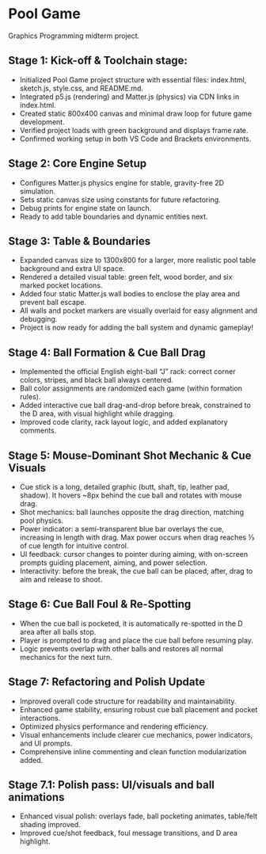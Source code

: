 # Pool Game
Graphics Programming midterm project.

## Stage 1: Kick-off & Toolchain stage:

- Initialized Pool Game project structure with essential files: index.html, sketch.js, style.css, and README.md.
- Integrated p5.js (rendering) and Matter.js (physics) via CDN links in index.html.
- Created static 800x400 canvas and minimal draw loop for future game development.
- Verified project loads with green background and displays frame rate.
- Confirmed working setup in both VS Code and Brackets environments.

## Stage 2: Core Engine Setup

- Configures Matter.js physics engine for stable, gravity-free 2D simulation.
- Sets static canvas size using constants for future refactoring.
- Debug prints for engine state on launch.
- Ready to add table boundaries and dynamic entities next.

## Stage 3: Table & Boundaries

- Expanded canvas size to 1300x800 for a larger, more realistic pool table background and extra UI space.
- Rendered a detailed visual table: green felt, wood border, and six marked pocket locations.
- Added four static Matter.js wall bodies to enclose the play area and prevent ball escape.
- All walls and pocket markers are visually overlaid for easy alignment and debugging.
- Project is now ready for adding the ball system and dynamic gameplay!

## Stage 4: Ball Formation & Cue Ball Drag

- Implemented the official English eight-ball “J” rack: correct corner colors, stripes, and black ball always centered.
- Ball color assignments are randomized each game (within formation rules).
- Added interactive cue ball drag-and-drop before break, constrained to the D area, with visual highlight while dragging.
- Improved code clarity, rack layout logic, and added explanatory comments.

## Stage 5: Mouse‑Dominant Shot Mechanic & Cue Visuals

- Cue stick is a long, detailed graphic (butt, shaft, tip, leather pad, shadow). It hovers ~8px behind the cue ball and rotates with mouse drag.
- Shot mechanics: ball launches opposite the drag direction, matching pool physics.
- Power indicator: a semi-transparent blue bar overlays the cue, increasing in length with drag. Max power occurs when drag reaches ⅓ of cue length for intuitive control.
- UI feedback: cursor changes to pointer during aiming, with on-screen prompts guiding placement, aiming, and power selection.
- Interactivity: before the break, the cue ball can be placed; after, drag to aim and release to shoot.

## Stage 6: Cue Ball Foul & Re-Spotting

- When the cue ball is pocketed, it is automatically re-spotted in the D area after all balls stop.
- Player is prompted to drag and place the cue ball before resuming play.
- Logic prevents overlap with other balls and restores all normal mechanics for the next turn.

## Stage 7: Refactoring and Polish Update

- Improved overall code structure for readability and maintainability.
- Enhanced game stability, ensuring robust cue ball placement and pocket interactions.
- Optimized physics performance and rendering efficiency.
- Visual enhancements include clearer cue mechanics, power indicators, and UI prompts.
- Comprehensive inline commenting and clean function modularization added.

## Stage 7.1: Polish pass: UI/visuals and ball animations

- Enhanced visual polish: overlays fade, ball pocketing animates, table/felt shading improved.
- Improved cue/shot feedback, foul message transitions, and D area highlight.